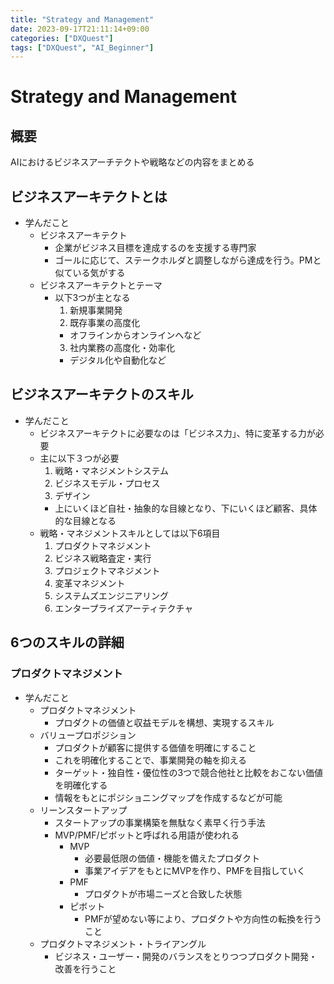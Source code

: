 ```yaml
---
title: "Strategy and Management"
date: 2023-09-17T21:11:14+09:00
categories: ["DXQuest"]
tags: ["DXQuest", "AI_Beginner"]
---
```

# Strategy and Management

## 概要

AIにおけるビジネスアーチテクトや戦略などの内容をまとめる

## ビジネスアーキテクトとは

- 学んだこと
  - ビジネスアーキテクト 
    - 企業がビジネス目標を達成するのを支援する専門家
    - ゴールに応じて、ステークホルダと調整しながら達成を行う。PMと似ている気がする
  - ビジネスアーキテクトとテーマ
    - 以下3つが主となる
      1. 新規事業開発
      2. 既存事業の高度化
        - オフラインからオンラインへなど
      3. 社内業務の高度化・効率化
        - デジタル化や自動化など

## ビジネスアーキテクトのスキル

- 学んだこと
  - ビジネスアーキテクトに必要なのは「ビジネス力」、特に変革する力が必要
  - 主に以下３つが必要
    1. 戦略・マネジメントシステム
    2. ビジネスモデル・プロセス
    3. デザイン
    - 上にいくほど自社・抽象的な目線となり、下にいくほど顧客、具体的な目線となる
  - 戦略・マネジメントスキルとしては以下6項目
    1. プロダクトマネジメント
    2. ビジネス戦略査定・実行
    3. プロジェクトマネジメント
    4. 変革マネジメント
    5. システムズエンジニアリング
    6. エンタープライズアーティテクチャ
  
## 6つのスキルの詳細

### プロダクトマネジメント

- 学んだこと
  - プロダクトマネジメント
    - プロダクトの価値と収益モデルを構想、実現するスキル
  - バリュープロポジション
    - プロダクトが顧客に提供する価値を明確にすること
    - これを明確化することで、事業開発の軸を抑える
    - ターゲット・独自性・優位性の3つで競合他社と比較をおこない価値を明確化する
    - 情報をもとにポジショニングマップを作成するなどが可能
  - リーンスタートアップ
    - スタートアップの事業構築を無駄なく素早く行う手法
    - MVP/PMF/ピボットと呼ばれる用語が使われる
      - MVP
        - 必要最低限の価値・機能を備えたプロダクト
        - 事業アイデアをもとにMVPを作り、PMFを目指していく
      - PMF
        - プロダクトが市場ニーズと合致した状態
      - ピボット
        - PMFが望めない等により、プロダクトや方向性の転換を行うこと
  - プロダクトマネジメント・トライアングル
    - ビジネス・ユーザー・開発のバランスをとりつつプロダクト開発・改善を行うこと